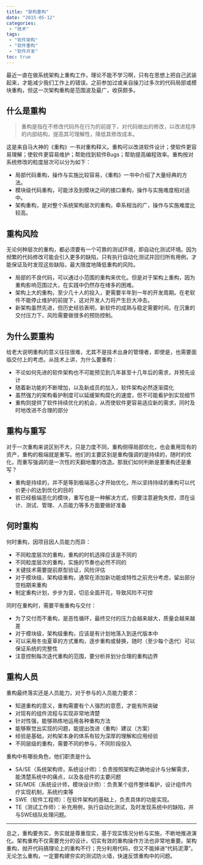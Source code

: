 ```yaml
---
title: "架构重构"
date: "2015-05-12"
categories:
 - "技术"
tags:
 - "软件架构"
 - "软件重构"
 - "软件开发"
toc: true
---
```



最近一直在做系统架构上重构工作，理论不能不学习啊，只有在思想上把自己武装起来，才能减少我们工作上的错误。之前参加过或亲自操刀过多次的代码局部或模块重构，但这一次架构重构是范围波及最广，收获颇多。

## 什么是重构

> 重构是指在不修改代码外在行为的前提下，对代码做出的修改，以改进程序的内部结构，提高其可理解性，降低其修改成本。

这是来自马大神的《重构》一书对重构释义。重构可以改进软件设计；使软件更容易理解；使软件更容易维护；帮助找到软件Bugs；帮助提高编程效率。重构按对系统修改的粒度层次可以分为如下：

 * 局部代码重构，操作与实施比较容易，《重构》一书中介绍了大量经典的方法。
 * 模块级代码重构，可能涉及到模块之间的接口重构，操作与实施难度相对适中。
 * 架构重构，是对整个系统架构层次的重构，牵系相当的广，操作与实施难度比较高。
<!--more-->

## 重构风险

无论何种层次的重构，都必须要有一个可靠的测试环境，即自动化测试环境。因为频繁的代码修改可能会引入更多的缺陷，只有执行自动化测试并回归所有用例，才能保证及时发现这些缺陷，最大限度地降低重构的风险。

 * 局部的不良代码，可以通过小范围的重构来优化。但是对于架构上重构，因为重构影响范围过大，在实践中仍然存在绪多的困难。
 * 架构上大的重构，至少几十人的投入，更需要半年到一年的开发周期。在老软件不能停止维护的前提下，这对开发人力将产生巨大冲击。
 * 新架构虽然先进，但历史经验表明，新软件的成熟与稳定需要时间。在沉重的交付压力下，风险需要做很多的预防控制。

## 为什么要重构

给老大说明重构的意义往往很难，尤其不是技术出身的管理者，即使是，也需要面临交付上的考虑。从技术上讲，为什么要重构：

 * 不论如何先进的软件架构也不可能预见到几年甚至十几年后的需求，并预先设计
 * 随着新功能的不断增加，以及新成员的加入，软件架构必然逐渐腐化
 * 虽然强力的架构看护制度可以延缓架构腐化的速度，但不可能看护到实现细节
 * 重构则提供了软件持续优化的机会，从而使软件更容易适应新的需求，同时及时地改进不合理的部分

## 重构与重写

对于一次重构来说区别不大，只是力度不同，重构侧得局部优化，也会重用现有的资产，重构的极端就是重写。他们的主要区别是重构强调的是持续的，随时的优化，而重写强调的是一次性的天翻地覆的改造。那我们如何判断是要重构还是重写？

 * 重构是持续的，并不是等到极端恶心才开始优化，所以坚持持续的重构可以代价更小的达到优化的目的
 * 若已经极端恶化的模块，重写也是一种解决方式，但要注意避免失控，须在设计、测试、管理、人员能力等多方面要做好准备

## 何时重构

何时重构，因项目因人员能力而异：

 * 不同粒度层次的重构，重构的时机选择应该是不同的
 * 不同粒度层次的重构，实施的节奏也必然不同的
 * 关键技术需要提前原型验证，风险评估
 * 对于模块级，架构级重构，通常在添加新功能或特性之前充分考虑，留出部分空档期来重构
 * 制定重构计划，步步为营，切忌全面开花，导致风险不可控

同时在重构时，需要平衡重构与交付：

 * 为了交付而不重构，是恶性循环，最终交付的压力会越来越大，质量会越来越差
 * 对于模块级，架构级重构，应该是有计划地落入到迭代版本中
 * 可以采用冬虫夏草的方式重构，逐步重构或替换，随时（至少每个迭代）可以保证系统的完整性
 * 注意控制每次迭代重构的范围，要分析并划分合理的重构边界

## 重构人员

重构最终落实还是人员能力，对于参与的人员能力要求：

 * 知道重构的意义，重构需要有个人强烈的意愿，才能有所突破
 * 对现有的组件流程与实现非常地清楚
 * 针对性强，能够熟练地运用各种重构方法
 * 能够察觉出实现的问题，能提出改进（重构）建议（方案）
 * 经验是基础，对构架本身的体系有较为深厚的理解和应用经验
 * 不同层级的重构，需要不同的参与，不同阶段投入

重构中有哪些角色，他们职责是什么

 * SA/SE（系统架构师，系统设计师）：负责按照架构正确地设计与分解需求，能清楚系统中的痛点，以及各组件的主要问题
 * SE/MDE（系统设计师，模块设计师）：负责某个组件整体看护，设计组件内疗实现机制，系统约束等
 * SWE（软件工程师）：在软件架构的基础上，负责具体的功能实现。
 * TE（测试工作师）：补充用例，执行自动化测试，及时发现系统中的缺陷，并与SWE结队处理问题。

-----
总之，重构要务实，务实就是尊重现实，基于现实情况分析与实施，不断地推进演化。架构重构不仅需要充分的设计，切实有效的重构操作方法也非常地重要。架构重构，抛开代码搞理论上的重构不行；充分利用代码，但又不能掉进“代码泥潭”。无论怎么重构，一定要构建夯实的测试防火墙，快速反馈重构中的问题。
